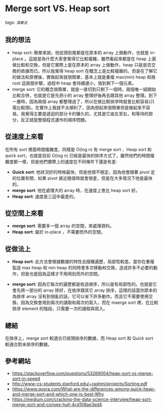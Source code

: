 # Merge sort VS. Heap sort 
###### tags: `演算法`
## 我的想法
- heap sort: 簡單來說，他從頭到尾都是在原本的 array 上做動作，也就是 in-place 。這就是為什麼大家會覺得它比較複雜，雖然看起來都是在 heap 上面做比較和交換，但是它實際上是在原本的 array 上做動作，heap 只是是否交換的依據而已。所以我覺得 heap sort 在概念上是比較複雜的。但是在了解它的做法和原裡後，實做起來就很簡單，基本上就是重複 max(min) heap 和換 root 這兩個步驟，過程中 heap 會持續邊小，值到剩下一個元素。 
- merge sort: 它的概念很簡單，就是一直切到只剩下一個時，兩個唯一組開始比較合併，也就是它是先把小的 array 整理好後再去跟其他 array 整理。到下一層時，因為兩個 array 都整理過了，所以在做比較排序時就會比較容易(只需比較頭)。在實作上我就不太順利了，因為想起來很簡單但是做起來不容易。我覺得主要是遞迴的部分卡的蠻久的，尤其是它由左至右，和等待的部分，反正就是整個程式運作的順序問題。


## 從速度上來看
在所有 sort 裡面時間複雜度，同樣是 O(log n) 有 merge sort 、Heap sort 和 quick sort，也就是目前 O(log n) 已經是最快的排序方式了，雖然他們的時間複雜度都一樣，但是他們實際上的速度在不同條件下還是有差:
- **Quick sort**: 他狀況好的時候最快，但是他很不穩定，因為他會隨著 pivot 定的位置有關，如果 pivot 接近極值時就會很差，但是在大多情況下他是最快的。
- **merge sort**: 他在處理大的 array 時，在速度上會比 heap sort 好。
- **Heap sort**: 速度是三這中最差的。

## 從空間上來看
- **merge sort**: 需要多一個 array 的空間，來處理資料。
- **Heap sort**: 屬於 in-place ，不需要而外的空間。

## 從做法上
- **Heap sort**:
此方法會根據數據的特性去隨機遍歷，局部性較差。當你在重複製造 max heap 和 min heap 的同時會多次移動和交換，造成許多不必要的動作，但是也是因為這樣才不用用到而外的空間。

- **merge sort:**
因為它每次的遍歷都是依造順序，所以是有局部性的。也就是它會先將一部分的 array 排好，在依序跟其它 array 排序，這樣的話當你原本的為排序 array 沒有到很亂的話，它可以省下許多動作。而且它不需要使用交換，因為交換會用到兩次的讀取和兩次的寫入，而在 maerge sort 裡，在比較排序 element 的階段，只需要一次的讀取與寫入。

## 總結

在排序上，merge sort 較適合已經預排序的數據，而 Heap sort 和 Quick sort 較適合對未排序的數據。

## 參考網站
- https://stackoverflow.com/questions/53269004/heap-sort-vs-merge-sort-in-speed
- http://www-cs-students.stanford.edu/~rashmi/projects/Sorting.pdf
- https://www.quora.com/What-are-the-differences-among-quick-heap-and-merge-sort-and-which-one-is-best-Why
- https://medium.com/cracking-the-data-science-interview/heap-sort-merge-sort-and-convex-hull-4cd108ae3ed4
